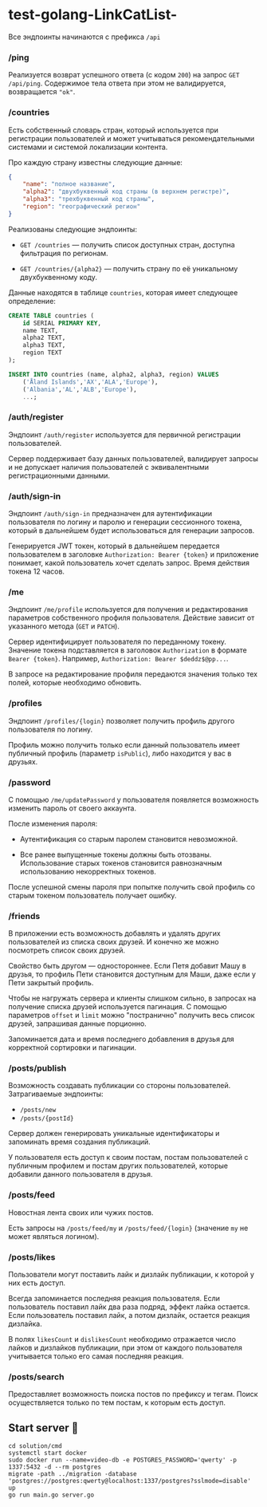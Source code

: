 # test-golang-LinkCatList-

Все эндпоинты начинаются с префикса `/api`
### /ping

Реализуется возврат успешного ответа (с кодом `200`) на запрос `GET /api/ping`. Содержимое тела ответа при этом не валидируется, возвращается `"ok"`.


### /countries

Есть собственный словарь стран, который используется при регистрации пользователей и может учитываться рекомендательными системами и системой локализации контента.

Про каждую страну известны следующие данные:
```json
{
    "name": "полное название",
    "alpha2": "двухбуквенный код страны (в верхнем регистре)",
    "alpha3": "трехбуквенный код страны",
    "region": "географический регион"
}
```

Реализованы следующие эндпоинты:

- `GET /countries` &mdash; получить список доступных стран, доступна фильтрация по регионам. 

- `GET /countries/{alpha2}` &mdash; получить страну по её уникальному двухбуквенному коду.


Данные находятся в таблице `countries`, которая имеет следующее определение:
```sql
CREATE TABLE countries (
    id SERIAL PRIMARY KEY,
    name TEXT,
    alpha2 TEXT,
    alpha3 TEXT,
    region TEXT
);

INSERT INTO countries (name, alpha2, alpha3, region) VALUES
    ('Åland Islands','AX','ALA','Europe'),
    ('Albania','AL','ALB','Europe'),
    ...;
```

### /auth/register

Эндпоинт `/auth/register` используется для первичной регистрации пользователей. 

Сервер поддерживает базу данных пользователей, валидирует запросы и не допускает наличия пользователей с эквивалентными регистрационными данными. 

### /auth/sign-in

Эндпоинт `/auth/sign-in` предназначен для аутентификации пользователя по логину и паролю и генерации сессионного токена, 
который в дальнейшем будет использоваться для генерации запросов.

Генерируется JWT токен, который в дальнейшем передается пользователем в заголовке `Authorization: Bearer {token}` и приложение понимает, какой пользователь хочет сделать запрос. Время действия токена 12 часов.


### /me

Эндпоинт `/me/profile` используется для получения и редактирования параметров собственного профиля пользователя. Действие зависит от указанного метода (`GET` и `PATCH`).

Сервер идентифицирует пользователя по переданному токену. Значение токена подставляется в заголовок `Authorization` в формате `Bearer {token}`. Например, `Authorization: Bearer $deddz$@pp...`.

В запросе на редактирование профиля передаются значения только тех полей, которые необходимо обновить.

### /profiles

Эндпоинт `/profiles/{login}` позволяет получить профиль другого пользователя по логину.

Профиль можно получить только если данный пользователь имеет публичный профиль (параметр `isPublic`), либо находится у вас в друзьях.

### /password

С помощью `/me/updatePassword` у пользователя появляется возможность изменить пароль от своего аккаунта.

После изменения пароля:

- Аутентификация со старым паролем становится невозможной.

- Все ранее выпущенные токены должны быть отозваны. Использование старых токенов становится равнозначным использованию некорректных токенов.

После успешной смены пароля при попытке получить свой профиль со старым токеном пользователь получает ошибку.

### /friends

В приложении есть возможность добавлять и удалять других пользователей из списка своих друзей.
И конечно же можно посмотреть список своих друзей.

Свойство быть другом &mdash; одностороннее. Если Петя добавит Машу в друзья, то профиль Пети становится доступным для Маши, даже если у Пети закрытый профиль.

Чтобы не нагружать сервера и клиенты слишком сильно, в запросах на получение списка друзей используется пагинация.
С помощью параметров `offset` и `limit` можно "постранично" получить весь список друзей, запрашивая данные порционно.

Запоминается дата и время последнего добавления в друзья для корректной сортировки и пагинации.

### /posts/publish

Возможность создавать публикации со стороны пользователей.
Затрагиваемые эндпоинты:
- `/posts/new`
- `/posts/{postId}`

Сервер должен генерировать уникальные идентификаторы и запоминать время создания публикаций.

У пользователя есть доступ к своим постам, постам пользователей с публичным профилем и постам других пользователей, которые добавили данного пользователя в друзья.


### /posts/feed

Новостная лента своих или чужих постов.

Есть запросы на `/posts/feed/my` и `/posts/feed/{login}` (значение `my` не может являться логином).


### /posts/likes

Пользователи могут поставить лайк и дизлайк публикации, к которой у них есть доступ.

Всегда запоминается последняя реакция пользователя. Если пользователь поставил лайк два раза подряд, эффект лайка остается.
Если пользователь поставил лайк, а потом дизлайк, остается реакция дизлайка.

В полях `likesCount` и `dislikesCount` необходимо отражается число лайков и дизлайков публикации, при этом от каждого пользователя учитывается только его самая последняя реакция.

### /posts/search
Предоставляет возможность поиска постов по префиксу и тегам. Поиск осуществляется только по тем постам, к которым есть доступ.


## Start server 🍉
```
cd solution/cmd
systemctl start docker
sudo docker run --name=video-db -e POSTGRES_PASSWORD='qwerty' -p 1337:5432 -d --rm postgres
migrate -path ../migration -database 'postgres://postgres:qwerty@localhost:1337/postgres?sslmode=disable' up
go run main.go server.go
```
